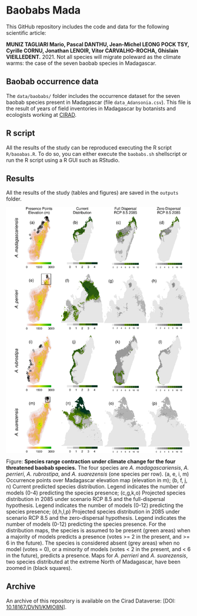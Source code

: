 # Baobabs Mada

This GitHub repository includes the code and data for the following scientific article:

**MUNIZ TAGLIARI Mario, Pascal DANTHU, Jean-Michel LEONG POCK TSY, Cyrille CORNU, Jonathan LENOIR, Vítor CARVALHO-ROCHA, Ghislain VIEILLEDENT.** 2021. Not all species will migrate poleward as the climate warms: the case of the seven baobab species in Madagascar.

## Baobab occurrence data

The `data/baobabs/` folder includes the occurrence dataset for the seven baobab species present in Madagascar (file `data_Adansonia.csv`). This file is the result of years of field inventories in Madagascar by botanists and ecologists working at [CIRAD](https://www.cirad.fr).

## R script

All the results of the study can be reproduced executing the R script `R/baoabas.R`. To do so, you can either execute the `baobabs.sh` shellscript or run the R script using a R GUI such as RStudio.

## Results

All the results of the study (tables and figures) are saved in the `outputs` folder.

<img alt="SDA" src="outputs/plot_SDA_threat.png" width="500" align="center">

Figure: **Species range contraction under climate change for the four threatened baobab species.** The four species are _A. madagascariensis_, _A. perrieri_, _A. rubrostipa_, and _A. suarezensis_ (one species per row). (a, e, i, m) Occurrence points over Madagascar elevation map (elevation in m); (b, f, j, n) Current predicted species distribution. Legend indicates the number of models (0-4) predicting the species presence; (c,g,k,o) Projected species distribution in 2085 under scenario RCP 8.5 and the full-dispersal hypothesis. Legend indicates the number of models (0-12) predicting the species presence; (d,h,l,p) Projected species distribution in 2085 under scenario RCP 8.5 and the zero-dispersal hypothesis. Legend indicates the number of models (0-12) predicting the species presence. For the distribution maps, the species is assumed to be present (green areas) when a majority of models predicts a presence (votes >= 2 in the present, and >= 6 in the future). The species is considered absent (grey areas) when no model (votes = 0), or a minority of models (votes < 2 in the present, and < 6 in the future), predicts a presence. Maps for _A. perrieri_ and _A. suarezensis_, two species distributed at the extreme North of Madagascar, have been zoomed in (black squares).

## Archive

An archive of this repository is available on the Cirad Dataverse: \[DOI: [10.18167/DVN1/KMIO8N](http://dx.doi.org/10.18167/DVN1/KMIO8N)\].
